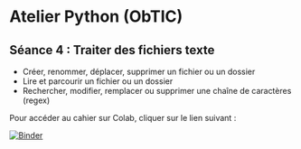 # Atelier Python (ObTIC)

 ## Séance 4 : Traiter des fichiers texte 

* Créer, renommer, déplacer, supprimer un fichier ou un dossier 
* Lire et parcourir un fichier ou un dossier 
* Rechercher, modifier, remplacer ou supprimer une chaîne de caractères (regex)



Pour accéder au cahier sur Colab, cliquer sur le lien suivant :

[![Binder](https://mybinder.org/badge_logo.svg)](https://mybinder.org/v2/gh/ljpetkovic/Python_manip_fichiers_texte/HEAD?labpath=https%3A%2F%2Fgithub.com%2Fljpetkovic%2FPython_manip_fichiers_texte%2Fblob%2Fmain%2Fmanip_fichiers_texte.ipynb)

